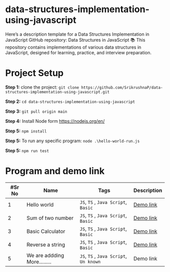 # data-structures-implementation-using-javascript

Here’s a description template for a Data Structures Implementation in JavaScript GitHub repository: Data Structures in JavaScript 📚 This repository contains implementations of various data structures in JavaScript, designed for learning, practice, and interview preparation.

# Project Setup

**Step 1:** clone the project: `git clone https://github.com/SrikrushnaP/data-structures-implementation-using-javascript.git`

**Step 2:** `cd data-structures-implementation-using-javascript`

**Step 3:** `git pull origin main`

**Step 4:** Install Node form https://nodejs.org/en/

**Step 5:** `npm install`

**Step 5:** To run any specific program: `node .\hello-world-run.js `

**Step 5:** `npm run test`

# Program and demo link

| #Sr No | Name                         | Tags                                   | Description                                                   |
| ------ | ---------------------------- | -------------------------------------- | ------------------------------------------------------------- |
| 1      | Hello world                  | `JS`, `TS` , `Java Script`, `Basic`    | [Demo link ](https://jsfiddle.net/srikrushna_pal/5wdeph7o/3/) |
| 2      | Sum of two number            | `JS`, `TS` , `Java Script`, `Basic`    | [Demo link ](https://jsfiddle.net/srikrushna_pal/mqf061ru/1/) |
| 3      | Basic Calculator             | `JS`, `TS` , `Java Script`, `Basic`    | [Demo link](https://jsfiddle.net/srikrushna_pal/sk175c02/)    |
| 4      | Reverse a string             | `JS`, `TS` , `Java Script`, `Basic`    | [Demo link ](https://jsfiddle.net/srikrushna_pal/1sp9q65d/)   |
| 5      | We are addding More......... | `JS`, `TS` , `Java Script`, `Un known` | Demo link                                                     |
